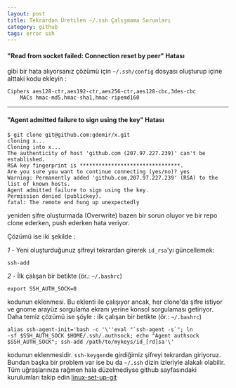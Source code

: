 ```yaml
---
layout: post
title: Tekrardan Üretilen ~/.ssh Çalışmama Sorunları
category: github
tags: error ssh
---
```


#### "Read from socket failed: Connection reset by peer" Hatası

<script src="http://gist.github.com/1021381.js" type="text/javascript"> </script>

gibi bir hata alıyorsanız çözümü için `~/.ssh/config` dosyası oluşturup içine alttaki kodu ekleyin :

	Ciphers aes128-ctr,aes192-ctr,aes256-ctr,aes128-cbc,3des-cbc
        MACs hmac-md5,hmac-sha1,hmac-ripemd160

---

#### "Agent admitted failure to sign using the key" Hatası


	$ git clone git@github.com:gdemir/x.git
	cloning x...
	Cloning into x...
	The authenticity of host 'github.com (207.97.227.239)' can't be established.
	RSA key fingerprint is ********************************.
	Are you sure you want to continue connecting (yes/no)? yes
	Warning: Permanently added 'github.com,207.97.227.239' (RSA) to the list of known hosts.
	Agent admitted failure to sign using the key.
	Permission denied (publickey).
	fatal: The remote end hung up unexpectedly

yeniden şifre oluşturmada (Overwrite) bazen bir sorun oluyor ve bir repo clone ederken, push ederken hata veriyor.

Çözümü ise iki şekilde :

*1* - Yeni oluşturduğunuz şifreyi tekrardan girerek `id_rsa`'yı güncellemek:

	ssh-add


*2* - İlk çalışan bir betikte (ör.: `~/.bashrc`)

	export SSH_AUTH_SOCK=0

kodunun eklenmesi. Bu eklenti ile çalışıyor ancak, her clone'da şifre istiyor ve gnome arayüz sorgulama ekranı yerine konsol sorgulaması getiriyor. Daha temiz çözümü ise şöyle : ilk çalışan bir betikte (ör.: `~/.bashrc`)

	alias ssh-agent-init='bash -c '\''eval "`ssh-agent -s`"; ln
	-sf $SSH_AUTH_SOCK $HOME/.ssh/.authsock; echo "Agent authsock
	$SSH_AUTH_SOCK"; ssh-add /path/to/mykeys/id_[rd]sa'\'

kodunun eklenmesidir. `ssh-keygen`de girdiğimiz şifreyi tekrardan giriyoruz. Bundan başka bir problem var ise bu da `~/.ssh` dizin izleriyle alakalı olabilir. Tüm uğraşlarınıza rağmen hala düzelmediyse github sayfasındaki kurulumları takip edin [linux-set-up-git](http://help.github.com/linux-set-up-git/)
